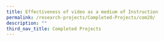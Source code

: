 ```yaml
---
title: Effectiveness of video as a medium of Instruction
permalink: /research-projects/Completed-Projects/com20/
description: ""
third_nav_title: Completed Projects
---
```

